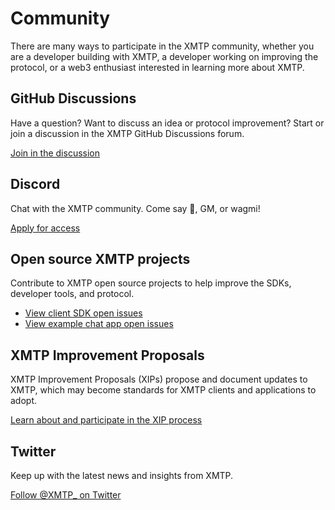 # Community

There are many ways to participate in the XMTP community, whether you are a developer building with XMTP, a developer working on improving the protocol, or a web3 enthusiast interested in learning more about XMTP.

## GitHub Discussions

Have a question? Want to discuss an idea or protocol improvement? Start or join a discussion in the XMTP GitHub Discussions forum.

[Join in the discussion](https://github.com/orgs/xmtp/discussions)

## Discord

Chat with the XMTP community. Come say 👋, GM, or wagmi!

[Apply for access](https://xmtp.typeform.com/to/yojTJarb?utm_source=docs_home)

## Open source XMTP projects

Contribute to XMTP open source projects to help improve the SDKs, developer tools, and protocol.

* [View client SDK open issues](https://github.com/xmtp/xmtp-js/issues)
* [View example chat app open issues](https://github.com/xmtp/example-chat-react/issues)

## XMTP Improvement Proposals

XMTP Improvement Proposals (XIPs) propose and document updates to XMTP, which may become standards for XMTP clients and applications to adopt.

[Learn about and participate in the XIP process](https://github.com/xmtp/XIPs/blob/main/XIPs/xip-0-purpose-process.md)

## Twitter

Keep up with the latest news and insights from XMTP.

[Follow @XMTP_ on Twitter](https://twitter.com/xmtp_)
